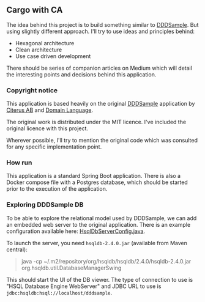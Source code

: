 ## Cargo with CA

The idea behind this project is to build something similar to [DDDSample](https://github.com/citerus/dddsample-core).
But using slightly different approach. I'll try to use ideas and principles behind:

- Hexagonal architecture
- Clean architecture
- Use case driven development

There should be series of companion articles on Medium which will detail the interesting points and decisions behind this
application.

### Copyright notice

This application is based heavily on the original [DDDSample](https://github.com/citerus/dddsample-core) application
by [Citerus AB](http://www.citerus.se/) and [Domain Language](https://www.domainlanguage.com/).

The original work is distributed under the MIT licence. I've included the original licence with this project.

Wherever possible, I'll try to mention the original code which was consulted for any specific implementation point. 

### How run

This application is a standard Spring Boot application. There is also a Docker compose file with a Postgres database,
which should be started prior to the execution of the application.

### Exploring DDDSample DB

To be able to explore the relational model used by DDDSample, we can add an embedded web server to the original application.
There is an example configuration available here: [HsqlDbServerConfig.java](./etc/db/HsqlDbServerConfig.java).

To launch the server, you need `hsqldb-2.4.0.jar` (available from Maven central):

> java -cp ~/.m2/repository/org/hsqldb/hsqldb/2.4.0/hsqldb-2.4.0.jar org.hsqldb.util.DatabaseManagerSwing

This should start the UI of the DB viewer. The type of connection to use is "HSQL Database Engine WebServer" and JDBC 
URL to use is `jdbc:hsqldb:hsql://localhost/dddsample`.